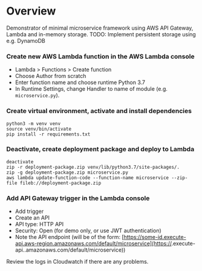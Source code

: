 # Overview
Demonstrator of minimal microservice framework using AWS API Gateway, Lambda and in-memory storage.
TODO: Implement persistent storage using e.g. DynamoDB

### Create new AWS Lambda function in the AWS Lambda console
- Lambda > Functions > Create function
- Choose Author from scratch
- Enter function name and choose runtime Python 3.7
- In Runtime Settings, change Handler to name of module (e.g. `microservice.py`).

### Create virtual environment, activate and install dependencies
```
python3 -m venv venv
source venv/bin/activate   
pip install -r requirements.txt
```

### Deactivate, create deployment package and deploy to Lambda
```
deactivate
zip -r deployment-package.zip venv/lib/python3.7/site-packages/.
zip -g deployment-package.zip microservice.py
aws lambda update-function-code --function-name microservice --zip-file fileb://deployment-package.zip
```

### Add API Gateway trigger in the Lambda console
- Add trigger
- Create an API
- API type: HTTP API
- Security: Open (for demo only, or use JWT authentication)
- Note the API endpoint (will be of the form:
[https://some-id.execute-api.aws-region.amazonaws.com/default/microservice](https://<some-id>.execute-api.<aws-region>.amazonaws.com/default/microservice))

Review the logs in Cloudwatch if there are any problems.
